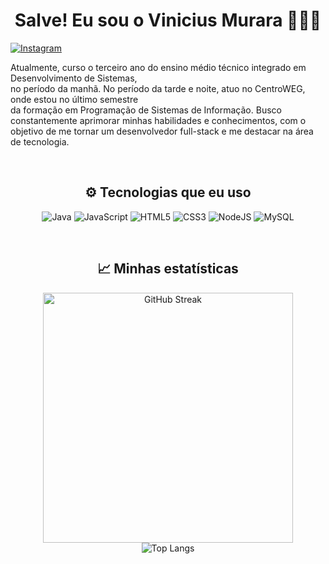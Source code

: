 <h1 align="center">Salve! Eu sou o Vinicius Murara 👨🏻‍💻</h1>

<p>
    <a href="https://instagram.com/vinimurara_">
        <img src="https://img.shields.io/badge/Instagram-E4405F?style=for-the-badge&logo=instagram&logoColor=white" alt="Instagram">
    </a>
</p>

<p>
    Atualmente, curso o terceiro ano do ensino médio técnico integrado em Desenvolvimento de Sistemas,<br> no período da manhã. No período da tarde e noite, atuo no CentroWEG, onde estou no último semestre<br> da formação em Programação de Sistemas de Informação. Busco constantemente aprimorar minhas habilidades e conhecimentos, com o objetivo de me tornar um desenvolvedor full-stack e me destacar na área de tecnologia.
</p>


<br>

<h2 align="center">⚙️ Tecnologias que eu uso</h2>

<p align="center">
    <img alt="Java" src="https://img.shields.io/badge/Java-ED8B00?style=for-the-badge&logo=openjdk&logoColor=white">
    <img alt="JavaScript" src="https://img.shields.io/badge/JavaScript-F7DF1E?style=for-the-badge&logo=javascript&logoColor=black">
    <img alt="HTML5" src="https://img.shields.io/badge/HTML5-E34F26?style=for-the-badge&logo=html5&logoColor=white">
    <img alt="CSS3" src="https://img.shields.io/badge/CSS3-1572B6?style=for-the-badge&logo=css3&logoColor=white">
    <img alt="NodeJS" src="https://img.shields.io/badge/Node.js-43853D?style=for-the-badge&logo=node.js&logoColor=white">
    <img alt="MySQL" src="https://img.shields.io/badge/MySQL-005C84?style=for-the-badge&logo=mysql&logoColor=white">
</p>
<br>

<h2 align="center">📈 Minhas estatísticas</h2>

<p align="center">
    <img src="https://github-readme-streak-stats.herokuapp.com?user=viniciusmurara&theme=tokyonight" alt="GitHub Streak" width="400"><br>
    <img src="https://github-readme-stats.vercel.app/api/top-langs/?username=viniciusmurara&layout=pie&theme=tokyonight" alt="Top Langs">
</p>